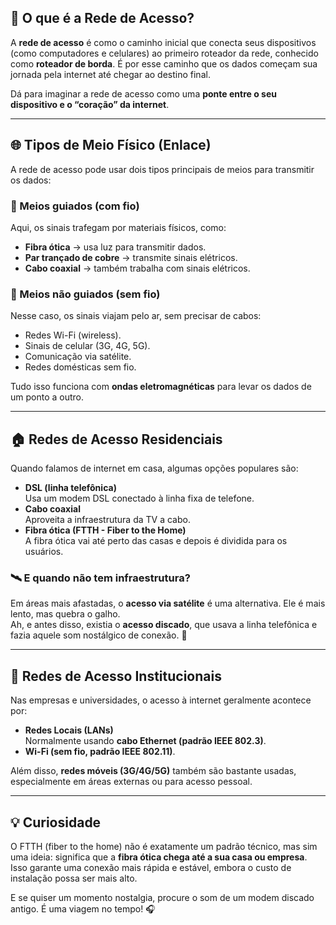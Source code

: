 ## 📡 O que é a Rede de Acesso?

A **rede de acesso** é como o caminho inicial que conecta seus dispositivos (como computadores e celulares) ao primeiro roteador da rede, conhecido como **roteador de borda**. É por esse caminho que os dados começam sua jornada pela internet até chegar ao destino final.

Dá para imaginar a rede de acesso como uma **ponte entre o seu dispositivo e o “coração” da internet**.

---

## 🌐 Tipos de Meio Físico (Enlace)

A rede de acesso pode usar dois tipos principais de meios para transmitir os dados:

### 📂 Meios guiados (com fio)

Aqui, os sinais trafegam por materiais físicos, como:

- **Fibra ótica** → usa luz para transmitir dados.  
- **Par trançado de cobre** → transmite sinais elétricos.  
- **Cabo coaxial** → também trabalha com sinais elétricos.

### 📡 Meios não guiados (sem fio)

Nesse caso, os sinais viajam pelo ar, sem precisar de cabos:

- Redes Wi-Fi (wireless).  
- Sinais de celular (3G, 4G, 5G).  
- Comunicação via satélite.  
- Redes domésticas sem fio.

Tudo isso funciona com **ondas eletromagnéticas** para levar os dados de um ponto a outro.

---

## 🏠 Redes de Acesso Residenciais

Quando falamos de internet em casa, algumas opções populares são:

- **DSL (linha telefônica)**  
    Usa um modem DSL conectado à linha fixa de telefone.  
- **Cabo coaxial**  
    Aproveita a infraestrutura da TV a cabo.  
- **Fibra ótica (FTTH - Fiber to the Home)**  
    A fibra ótica vai até perto das casas e depois é dividida para os usuários.

### 🛰️ E quando não tem infraestrutura?

Em áreas mais afastadas, o **acesso via satélite** é uma alternativa. Ele é mais lento, mas quebra o galho.  
Ah, e antes disso, existia o **acesso discado**, que usava a linha telefônica e fazia aquele som nostálgico de conexão. 🎵

---

## 🏢 Redes de Acesso Institucionais

Nas empresas e universidades, o acesso à internet geralmente acontece por:

- **Redes Locais (LANs)**  
    Normalmente usando **cabo Ethernet (padrão IEEE 802.3)**.  
- **Wi-Fi (sem fio, padrão IEEE 802.11)**.

Além disso, **redes móveis (3G/4G/5G)** também são bastante usadas, especialmente em áreas externas ou para acesso pessoal.

---

## 💡 Curiosidade

O FTTH (fiber to the home) não é exatamente um padrão técnico, mas sim uma ideia: significa que a **fibra ótica chega até a sua casa ou empresa**. Isso garante uma conexão mais rápida e estável, embora o custo de instalação possa ser mais alto.

E se quiser um momento nostalgia, procure o som de um modem discado antigo. É uma viagem no tempo! 🎧
